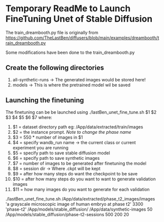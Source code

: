 # Temporary ReadMe to Launch FineTuning Unet of Stable Diffusion

The train_dreambooth.py file is originally from https://github.com/TheLastBen/diffusers/blob/main/examples/dreambooth/train_dreambooth.py

Some modifications have been done to the train_dreambooth.py

## Create the following directories
1. all-synthetic-runs -> The generated images would be stored here!
2. models -> This is where the pretrained model wil be saved

## Launching the finetuning
The finetuning can be be launched using ./lastBen_unet_fine_tune.sh $1 $2 $3 $4 $5 $6 $7 where:
1. $1 = dataset directory path eg: /App/data/extracted/train/images
2. $2 = the instance prompt. *Note to change the phase name*
3. $3 = 550 * number of images in $1
4. $4 = specify wandb_run name -> the current class or current experiment you are running
5. $5 = specify path to save stable diffusion model
6. $6 = specify path to save synthetic images
7. $7 = number of images to be generated after finetuning the model
8. $8 = session dir -> Where .ckpt will be kept
9. $9 = after how many steps do want the checkpoint to be save
10. $10 = after how many steps do you want to want to generate validation images
11. $11 = how many images do you want to generate for each validation

./lastBen_unet_fine_tune.sh /App/data/extracted/phase_t2_images/images 'a grayscale microscopic image of human embryo at phase t2' 3300 'phase-t2' /App/models/stable_diffusion/ /App/data/synthetic-images 50 /App/models/stable_diffusion/phase-t2-sessions 500 200 20


